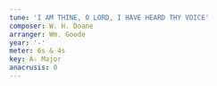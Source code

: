 ```yaml
---
tune: 'I AM THINE, O LORD, I HAVE HEARD THY VOICE'
composer: W. H. Doane
arranger: Wm. Goode
year: '-'
meter: 6s & 4s
key: A♭ Major
anacrusis: 0
---
```

